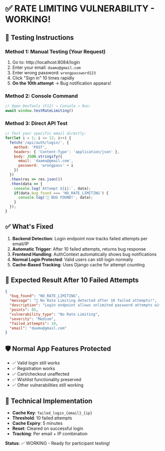 # ✅ RATE LIMITING VULNERABILITY - WORKING!

## 🎯 **Testing Instructions**

### **Method 1: Manual Testing (Your Request)**
1. Go to: http://localhost:8084/login
2. Enter your email: `daamu@gmail.com`
3. Enter wrong password: `wrongpassword123`
4. Click "Sign in" 10 times rapidly
5. **On the 10th attempt** → Bug notification appears!

### **Method 2: Console Command**
```javascript
// Open DevTools (F12) → Console → Run:
await window.testRateLimiting()
```

### **Method 3: Direct API Test**
```javascript
// Test your specific email directly:
for(let i = 1; i <= 12; i++) {
  fetch('/api/auth/login/', {
    method: 'POST',
    headers: { 'Content-Type': 'application/json' },
    body: JSON.stringify({
      email: 'daamu@gmail.com',
      password: 'wrongpass' + i
    })
  })
  .then(res => res.json())
  .then(data => {
    console.log(`Attempt ${i}:`, data);
    if(data.bug_found === 'NO_RATE_LIMITING') {
      console.log('🎉 BUG FOUND!', data);
    }
  });
}
```

## ✅ **What's Fixed**

1. **Backend Detection**: Login endpoint now tracks failed attempts per email/IP
2. **Automatic Trigger**: After 10 failed attempts, returns bug response
3. **Frontend Handling**: AuthContext automatically shows bug notifications
4. **Normal Login Protected**: Valid users can still login normally
5. **Cache-Based Tracking**: Uses Django cache for attempt counting

## 🎯 **Expected Result After 10 Failed Attempts**

```json
{
  "bug_found": "NO_RATE_LIMITING",
  "message": "🎉 No Rate Limiting detected after 10 failed attempts!",
  "description": "Login endpoint allows unlimited password attempts without rate limiting or account lockout",
  "points": 85,
  "vulnerability_type": "No Rate Limiting",
  "severity": "Medium",
  "failed_attempts": 10,
  "email": "daamu@gmail.com"
}
```

## 🛡️ **Normal App Features Protected**
- ✅ Valid login still works
- ✅ Registration works
- ✅ Cart/checkout unaffected
- ✅ Wishlist functionality preserved
- ✅ Other vulnerabilities still working

## 🔧 **Technical Implementation**
- **Cache Key**: `failed_login_{email}_{ip}`
- **Threshold**: 10 failed attempts
- **Cache Expiry**: 5 minutes
- **Reset**: Cleared on successful login
- **Tracking**: Per email + IP combination

**Status**: ✅ WORKING - Ready for participant testing!
